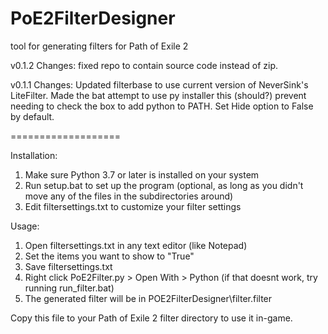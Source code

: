 # PoE2FilterDesigner
tool for generating filters for Path of Exile 2

v0.1.2
Changes:
fixed repo to contain source code instead of zip.

v0.1.1
Changes:
Updated filterbase to use current version of NeverSink's LiteFilter.
Made the bat attempt to use py installer this (should?) prevent needing to check the box to add python to PATH.
Set Hide option to False by default.

===================

Installation:
1. Make sure Python 3.7 or later is installed on your system
2. Run setup.bat to set up the program (optional, as long as you didn't move any of the files in the subdirectories around)
3. Edit filtersettings.txt to customize your filter settings

Usage:
1. Open filtersettings.txt in any text editor (like Notepad)
2. Set the items you want to show to "True"
3. Save filtersettings.txt
4. Right click PoE2Filter.py > Open With > Python (if that doesnt work, try running run_filter.bat)
5. The generated filter will be in POE2FilterDesigner\filter.filter

Copy this file to your Path of Exile 2 filter directory to use it in-game.
